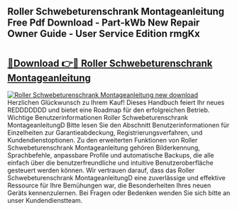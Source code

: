 ## Roller Schwebeturenschrank Montageanleitung Free Pdf Download - Part-kWb New Repair Owner Guide - User Service Edition rmgKx

# <h2><a href="http://df6vc6.blite.top/?on=Roller+Schwebeturenschrank+Montageanleitung">🔗Download 👉🔴 Roller Schwebeturenschrank Montageanleitung</a></h2>

[![Roller Schwebeturenschrank Montageanleitung new download](https://i.imgur.com/lujVjoI.png)](http://df6vc6.blite.top/?on=Roller+Schwebeturenschrank+Montageanleitung)
Herzlichen Glückwunsch zu Ihrem Kauf! Dieses Handbuch feiert Ihr neues REDDDDDDD und bietet eine Roadmap für den erfolgreichen Betrieb. Wichtige Benutzerinformationen Roller Schwebeturenschrank MontageanleitungD Bitte lesen Sie den Abschnitt Benutzerinformationen für Einzelheiten zur Garantieabdeckung, Registrierungsverfahren, und Kundendienstoptionen. Zu den erweiterten Funktionen von Roller Schwebeturenschrank Montageanleitung gehören Bilderkennung, Sprachbefehle, anpassbare Profile und automatische Backups, die alle einfach über die benutzerfreundliche und intuitive Benutzeroberfläche gesteuert werden können. Wir vertrauen darauf, dass das Roller Schwebeturenschrank MontageanleitungD eine zuverlässige und effektive Ressource für Ihre Bemühungen war, die Besonderheiten Ihres neuen Geräts kennenzulernen. Bei Fragen oder Bedenken wenden Sie sich bitte an unser Kundendienstteam.
